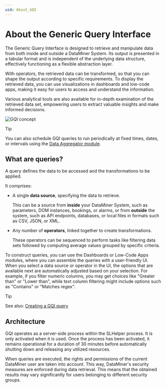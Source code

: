 ```yaml
---
uid: About_GQI
---
```


# About the Generic Query Interface

The Generic Query Interface is designed to retrieve and manipulate data from both inside and outside a DataMiner System. Its output is presented in a tabular format and is independent of the underlying data structure, effectively functioning as a flexible abstraction layer.

With operators, the retrieved data can be transformed, so that you can shape the output according to specific requirements. To display the retrieved data, you can use visualizations in dashboards and low-code apps, making it easy for users to access and understand the information.

Various analytical tools are also available for in-depth examination of the retrieved data set, empowering users to extract valuable insights and make informed decisions.

![GQI concept](~/user-guide/images/gqi_concept.png)

> [!TIP]
> You can also schedule GQI queries to run periodically at fixed times, dates, or intervals using the [Data Aggregator module](xref:Data_Aggregator_DxM).

## What are queries?

A query defines the data to be accessed and the transformations to be applied.

It comprises:

- A single **data source**, specifying the data to retrieve.

  This can be a source from **inside** your DataMiner System, such as parameters, DOM instances, bookings, or alarms, or from **outside** the system, such as API endpoints, databases, or local files in formats such as CSV, JSON, or XML.

- Any number of **operators**, linked together to create transformations.

  These operators can be sequenced to perform tasks like filtering data sets followed by computing average values grouped by specific criteria.

To construct queries, you can use the Dashboards or Low-Code Apps modules, where you can assemble the queries with a user-friendly UI. When you select a data source or operator in the UI, the options that are available next are automatically adjusted based on your selection. For example, if you filter numeric columns, you may get choices like "Greater than" or "Lower than", while text column filtering might include options such as "Contains" or "Matches regex".

> [!TIP]
> See also: [Creating a GQI query](xref:Creating_GQI_query)

## Architecture

GQI operates as a server-side process within the SLHelper process. It is only activated when it is used. Once the process has been activated, it remains operational for a duration of 30 minutes before automatically shutting down and releasing any utilized resources.

When queries are executed, the rights and permissions of the current DataMiner user are taken into account. This way, DataMiner's security measures are enforced during data retrieval. This means that the obtained results may vary significantly for users belonging to different security groups.
